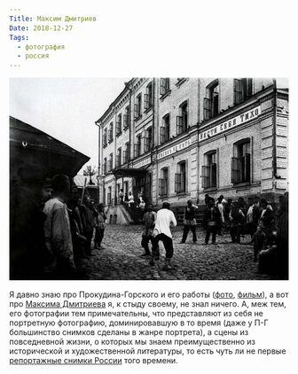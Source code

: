 ```yaml
---
Title: Максим Дмитриев
Date: 2018-12-27
Tags:
  - фотография
  - россия
---
```


![Ложкарное производство. Отделка ложечного черенка. 1897 г. Негатив 18 × 24 см.](images/maxim-dmitriev.jpg)

Я давно знаю про Прокудина-Горского и его работы ([фото](http://www.loc.gov/pictures/search/?st=grid&co=prok), [фильм](https://www.youtube.com/watch?v=QaeRj-ApktY)), а вот про [Максима Дмитриева](https://ru.wikipedia.org/wiki/%D0%94%D0%BC%D0%B8%D1%82%D1%80%D0%B8%D0%B5%D0%B2,_%D0%9C%D0%B0%D0%BA%D1%81%D0%B8%D0%BC_%D0%9F%D0%B5%D1%82%D1%80%D0%BE%D0%B2%D0%B8%D1%87) я, к стыду своему, не знал ничего. А, меж тем, его фотографии тем примечательны, что представляют из себя не портретную фотографию, доминировавшую в то время (даже у П-Г большинство снимков сделаны в жанре портрета), а сцены из повседневной жизни, о которых мы знаем преимущественно из исторической и художественной литературы, то есть чуть ли не первые [репортажные снимки России](https://cameralabs.org/9852-fotografii-tsarskoj-rossii-ot-osnovopolozhnika-fotozhurnalistiki-maksima-dmitrieva) того времени.
